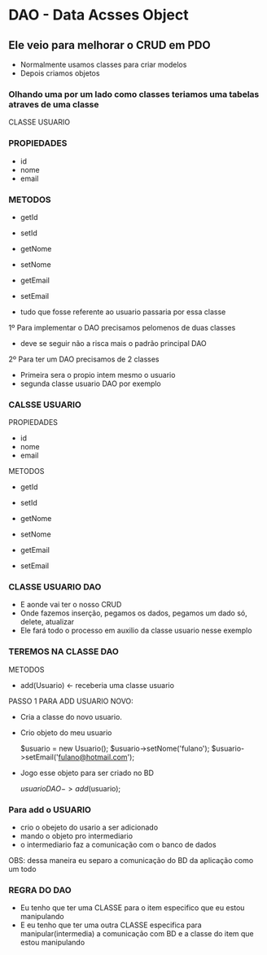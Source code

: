 # DAO - Data Acsses Object

## Ele veio para melhorar o CRUD em PDO

- Normalmente usamos classes para criar modelos
- Depois criamos objetos

### Olhando uma por um lado como classes teriamos uma tabelas atraves de uma classe

CLASSE USUARIO

### PROPIEDADES
- id
- nome
- email

### METODOS
- getId
- setId

- getNome
- setNome

- getEmail
- setEmail

- tudo que fosse referente ao usuario passaria por essa classe

1º Para implementar o DAO precisamos pelomenos de duas classes

- deve se seguir não a risca mais o padrão principal DAO

2º Para ter um DAO precisamos de 2 classes

- Primeira sera o propio intem mesmo o usuario
- segunda classe usuario DAO por exemplo

### CALSSE USUARIO

PROPIEDADES
- id
- nome
- email

METODOS
- getId
- setId

- getNome
- setNome

- getEmail
- setEmail

### CLASSE USUARIO DAO
- E aonde vai ter o nosso CRUD
- Onde fazemos inserção, pegamos os dados, pegamos um dado só, delete, atualizar
- Ele fará todo o processo em auxilio da classe usuario nesse exemplo

### TEREMOS NA CLASSE DAO
METODOS

- add(Usuario) <- receberia uma classe usuario

PASSO 1 PARA ADD USUARIO NOVO:

- Cria a classe do novo usuario.
  
- Crio objeto do meu usuario

    $usuario = new Usuario();
    $usuario->setNome('fulano');
    $usuario->setEmail('fulano@hotmail.com');

- Jogo esse objeto para ser criado no BD

    $usuarioDAO->add($usuario);

### Para add o USUARIO
  
- crio o obejeto do usario a ser adicionado
- mando o objeto pro intermediario
- o intermediario faz a comunicação com o banco de dados

OBS: dessa maneira eu separo a comunicação do BD da aplicação como um todo

### REGRA DO DAO

- Eu tenho que ter uma CLASSE para o item especifico que eu estou manipulando
- E eu tenho que ter uma outra CLASSE especifica para manipular(intermedia)  a comunicação com BD e a classe do item que
  estou manipulando
